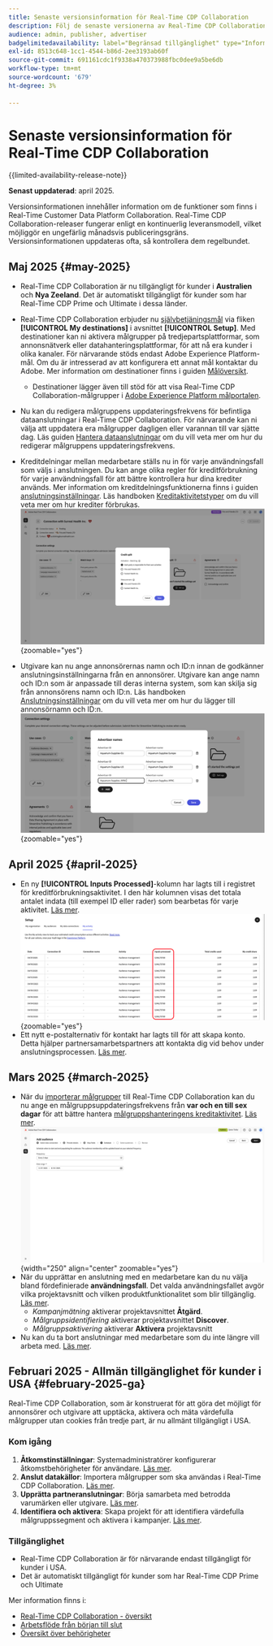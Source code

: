 ```yaml
---
title: Senaste versionsinformation för Real-Time CDP Collaboration
description: Följ de senaste versionerna av Real-Time CDP Collaboration
audience: admin, publisher, advertiser
badgelimitedavailability: label="Begränsad tillgänglighet" type="Informative" url="https://helpx.adobe.com/legal/product-descriptions/real-time-customer-data-platform-collaboration.html newtab=true"
exl-id: 8513c648-1cc1-4544-b86d-2ee3193ab60f
source-git-commit: 691161cdc1f9338a470373988fbc0dee9a5be6db
workflow-type: tm+mt
source-wordcount: '679'
ht-degree: 3%

---
```


# Senaste versionsinformation för Real-Time CDP Collaboration

{{limited-availability-release-note}}

**Senast uppdaterad**: april 2025.

Versionsinformationen innehåller information om de funktioner som finns i Real-Time Customer Data Platform Collaboration. Real-Time CDP Collaboration-releaser fungerar enligt en kontinuerlig leveransmodell, vilket möjliggör en ungefärlig månadsvis publiceringsgräns. Versionsinformationen uppdateras ofta, så kontrollera dem regelbundet.

## Maj 2025 {#may-2025}

* Real-Time CDP Collaboration är nu tillgängligt för kunder i **Australien** och **Nya Zeeland**. Det är automatiskt tillgängligt för kunder som har Real-Time CDP Prime och Ultimate i dessa länder.
* Real-Time CDP Collaboration erbjuder nu [självbetjäningsmål](../setup/manage-destinations.md) via fliken **[!UICONTROL My destinations]** i avsnittet **[!UICONTROL Setup]**. Med destinationer kan ni aktivera målgrupper på tredjepartsplattformar, som annonsnätverk eller datahanteringsplattformar, för att nå era kunder i olika kanaler. För närvarande stöds endast Adobe Experience Platform-mål. Om du är intresserad av att konfigurera ett annat mål kontaktar du Adobe. Mer information om destinationer finns i guiden [Målöversikt](../destinations/overview.md).

   * Destinationer lägger även till stöd för att visa Real-Time CDP Collaboration-målgrupper i [Adobe Experience Platform målportalen](https://experienceleague.adobe.com/en/docs/experience-platform/segmentation/ui/audience-portal.md#manage-audiences.).

* Nu kan du redigera målgruppens uppdateringsfrekvens för befintliga dataanslutningar i Real-Time CDP Collaboration. För närvarande kan ni välja att uppdatera era målgrupper dagligen eller varannan till var sjätte dag. Läs guiden [Hantera dataanslutningar](../setup/manage-data-connection.md#scheduling) om du vill veta mer om hur du redigerar målgruppens uppdateringsfrekvens.
* Kreditdelningar mellan medarbetare ställs nu in för varje användningsfall som väljs i anslutningen. Du kan ange olika regler för kreditförbrukning för varje användningsfall för att bättre kontrollera hur dina krediter används. Mer information om kreditdelningsfunktionerna finns i guiden [anslutningsinställningar](../connect/establishing-connections.md#connection-settings). Läs handboken [Kreditaktivitetstyper](../setup/my-activity.md#types-of-activities) om du vill veta mer om hur krediter förbrukas. <br> ![Skärmen Anslutningsinställningar visar funktionen för kreditdelning.](/help/assets/release-notes/2025/credit-split.png){zoomable="yes"}
* Utgivare kan nu ange annonsörernas namn och ID:n innan de godkänner anslutningsinställningarna från en annonsörer. Utgivare kan ange namn och ID:n som är anpassade till deras interna system, som kan skilja sig från annonsörens namn och ID:n. Läs handboken [Anslutningsinställningar](../connect/establishing-connections.md#connection-settings.md) om du vill veta mer om hur du lägger till annonsörnamn och ID:n. <br> ![Skärmen Anslutningsinställningar visar utgivarens inställningar för annonsörnamn och ID.](/help/assets/release-notes/2025/add-advertiser-names-modal.png){zoomable="yes"}

## April 2025 {#april-2025}

* En ny **[!UICONTROL Inputs Processed]**-kolumn har lagts till i registret för kreditförbrukningsaktivitet. I den här kolumnen visas det totala antalet indata (till exempel ID eller rader) som bearbetas för varje aktivitet. [Läs mer](/help/guide/setup/my-activity.md#inputs-processed). <br> ![Inmatar bearbetad kolumn som är markerad i Min aktivitetsvy.](/help/assets/release-notes/2025/inputs-processed-column.png){zoomable="yes"}
* Ett nytt e-postalternativ för kontakt har lagts till för att skapa konto. Detta hjälper partnersamarbetspartners att kontakta dig vid behov under anslutningsprocessen. [Läs mer](../setup/onboard-organization.md).

## Mars 2025 {#march-2025}

* När du [importerar målgrupper](/help/guide/setup/onboard-audiences.md) till Real-Time CDP Collaboration kan du nu ange en målgruppsuppdateringsfrekvens från **var och en till sex dagar** för att bättre hantera [målgruppshanteringens kreditaktivitet](/help/guide/setup/my-activity.md#types-of-activities). [Läs mer](/help/guide/setup/onboard-audiences.md#schedule). <br> ![Schemaläggningsskärmen visar olika frekvensintervall för uppdatering av målgruppsmedlemskap.](/help/assets/setup/add-manage-audiences/audience-scheduling-frequency.png "Schemaläggningsskärmen visar olika frekvensintervall för uppdatering av målgruppsmedlemskap."){width="250" align="center" zoomable="yes"}
* När du upprättar en anslutning med en medarbetare kan du nu välja bland fördefinierade **användningsfall**. Det valda användningsfallet avgör vilka projektavsnitt och vilken produktfunktionalitet som blir tillgänglig. [Läs mer](/help/guide/collaborate/manage-projects.md#project-use-cases).
   * *Kampanjmätning* aktiverar projektavsnittet **Åtgärd**.
   * *Målgruppsidentifiering* aktiverar projektavsnittet **Discover**.
   * *Målgruppsaktivering* aktiverar **Aktivera** projektavsnitt <br>
* Nu kan du ta bort anslutningar med medarbetare som du inte längre vill arbeta med. [Läs mer](/help/guide/connect/establishing-connections.md#delete-connections).


## Februari 2025 - Allmän tillgänglighet för kunder i USA {#february-2025-ga}

Real-Time CDP Collaboration, som är konstruerat för att göra det möjligt för annonsörer och utgivare att upptäcka, aktivera och mäta värdefulla målgrupper utan cookies från tredje part, är nu allmänt tillgängligt i USA.

### Kom igång

1. **Åtkomstinställningar**: Systemadministratörer konfigurerar åtkomstbehörigheter för användare. [Läs mer](/help/guide/permissions/manage-user-access.md#RTCDP-collaboration-access).
2. **Anslut datakällor**: Importera målgrupper som ska användas i Real-Time CDP Collaboration. [Läs mer](/help/guide/setup/onboard-audiences.md).
3. **Upprätta partneranslutningar**: Börja samarbeta med betrodda varumärken eller utgivare. [Läs mer](/help/guide/connect/establishing-connections.md).
4. **Identifiera och aktivera**: Skapa projekt för att identifiera värdefulla målgruppssegment och aktivera i kampanjer. [Läs mer](/help/guide/collaborate/manage-projects.md).

### Tillgänglighet

* Real-Time CDP Collaboration är för närvarande endast tillgängligt för kunder i USA.
* Det är automatiskt tillgängligt för kunder som har Real-Time CDP Prime och Ultimate

Mer information finns i:

* [Real-Time CDP Collaboration - översikt](/help/guide/home.md)
* [Arbetsflöde från början till slut](/help/guide/end-to-end-workflow.md)
* [Översikt över behörigheter](/help/guide/permissions/overview.md)
